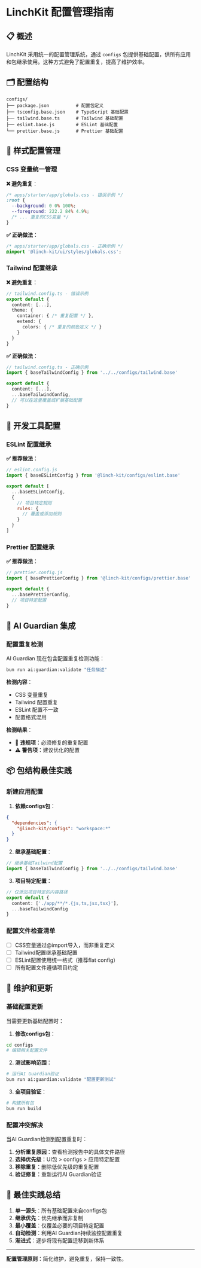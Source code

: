 # LinchKit 配置管理指南

## 📋 概述

LinchKit 采用统一的配置管理系统，通过 `configs` 包提供基础配置，供所有应用和包继承使用。这种方式避免了配置重复，提高了维护效率。

## 🗂️ 配置结构

```
configs/
├── package.json          # 配置包定义
├── tsconfig.base.json    # TypeScript 基础配置
├── tailwind.base.ts      # Tailwind 基础配置
├── eslint.base.js        # ESLint 基础配置
└── prettier.base.js      # Prettier 基础配置
```

## 🎨 样式配置管理

### CSS 变量统一管理

**❌ 避免重复**：
```css
/* apps/starter/app/globals.css - 错误示例 */
:root {
  --background: 0 0% 100%;
  --foreground: 222.2 84% 4.9%;
  /* ... 重复的CSS变量 */
}
```

**✅ 正确做法**：
```css
/* apps/starter/app/globals.css - 正确示例 */
@import '@linch-kit/ui/styles/globals.css';
```

### Tailwind 配置继承

**❌ 避免重复**：
```typescript
// tailwind.config.ts - 错误示例
export default {
  content: [...],
  theme: {
    container: { /* 重复配置 */ },
    extend: {
      colors: { /* 重复的颜色定义 */ }
    }
  }
}
```

**✅ 正确做法**：
```typescript
// tailwind.config.ts - 正确示例
import { baseTailwindConfig } from '../../configs/tailwind.base'

export default {
  content: [...],
  ...baseTailwindConfig,
  // 可以在这里覆盖或扩展基础配置
}
```

## 🔧 开发工具配置

### ESLint 配置继承

**✅ 推荐做法**：
```javascript
// eslint.config.js
import { baseESLintConfig } from '@linch-kit/configs/eslint.base'

export default [
  ...baseESLintConfig,
  {
    // 项目特定规则
    rules: {
      // 覆盖或添加规则
    }
  }
]
```

### Prettier 配置继承

**✅ 推荐做法**：
```javascript
// prettier.config.js
import { basePrettierConfig } from '@linch-kit/configs/prettier.base'

export default {
  ...basePrettierConfig,
  // 项目特定配置
}
```

## 🚨 AI Guardian 集成

### 配置重复检测

AI Guardian 现在包含配置重复检测功能：

```bash
bun run ai:guardian:validate "任务描述"
```

**检测内容**：
- CSS 变量重复
- Tailwind 配置重复
- ESLint 配置不一致
- 配置格式混用

**检测结果**：
- 🚨 **违规项**：必须修复的重复配置
- ⚠️ **警告项**：建议优化的配置

## 📦 包结构最佳实践

### 新建应用配置

1. **依赖configs包**：
```json
{
  "dependencies": {
    "@linch-kit/configs": "workspace:*"
  }
}
```

2. **继承基础配置**：
```typescript
// 继承基础Tailwind配置
import { baseTailwindConfig } from '../../configs/tailwind.base'
```

3. **项目特定配置**：
```typescript
// 仅添加项目特定的内容路径
export default {
  content: ['./app/**/*.{js,ts,jsx,tsx}'],
  ...baseTailwindConfig
}
```

### 配置文件检查清单

- [ ] CSS变量通过@import导入，而非重复定义
- [ ] Tailwind配置继承基础配置
- [ ] ESLint配置使用统一格式（推荐flat config）
- [ ] 所有配置文件遵循项目约定

## 🔄 维护和更新

### 基础配置更新

当需要更新基础配置时：

1. **修改configs包**：
```bash
cd configs
# 编辑相关配置文件
```

2. **测试影响范围**：
```bash
# 运行AI Guardian验证
bun run ai:guardian:validate "配置更新测试"
```

3. **全项目验证**：
```bash
# 构建所有包
bun run build
```

### 配置冲突解决

当AI Guardian检测到配置重复时：

1. **分析重复原因**：查看检测报告中的具体文件路径
2. **选择优先级**：UI包 > configs > 应用特定配置
3. **移除重复**：删除低优先级的重复配置
4. **验证修复**：重新运行AI Guardian验证

## 🎯 最佳实践总结

1. **单一源头**：所有基础配置来自configs包
2. **继承优先**：优先继承而非复制
3. **最小覆盖**：仅覆盖必要的项目特定配置
4. **自动检测**：利用AI Guardian持续监控配置重复
5. **渐进式**：逐步将现有配置迁移到新体系

---

**配置管理原则**：简化维护，避免重复，保持一致性。